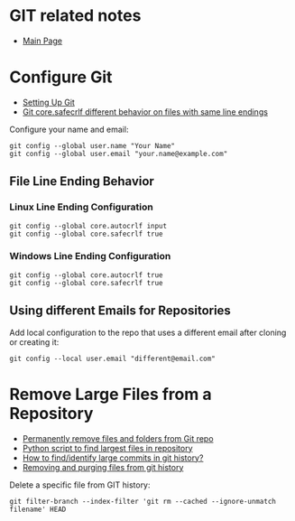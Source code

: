 # GIT related notes

- [Main Page](README.md)

# Configure Git

- [Setting Up Git](https://githowto.com/setup)
- [Git core.safecrlf different behavior on files with same line endings](https://stackoverflow.com/questions/19978063/git-core-safecrlf-different-behavior-on-files-with-same-line-endings)

Configure your name and email:

    git config --global user.name "Your Name"
    git config --global user.email "your.name@example.com"

## File Line Ending Behavior

### Linux Line Ending Configuration

    git config --global core.autocrlf input
    git config --global core.safecrlf true

### Windows Line Ending Configuration

    git config --global core.autocrlf true
    git config --global core.safecrlf true

## Using different Emails for Repositories

Add local configuration to the repo that uses a different email after cloning or creating it:

    git config --local user.email "different@email.com"

# Remove Large Files from a Repository

- [Permanently remove files and folders from Git repo](https://dalibornasevic.com/posts/2-permanently-remove-files-and-folders-from-a-git-repository)
- [Python script to find largest files in repository](https://gist.github.com/nk9/b150542ef72abc7974cb#file-largestfiles-py)
- [How to find/identify large commits in git history?](https://stackoverflow.com/questions/10622179/how-to-find-identify-large-commits-in-git-history)
- [Removing and purging files from git history](https://blog.ostermiller.org/git-remove-from-history)

Delete a specific file from GIT history:

    git filter-branch --index-filter 'git rm --cached --ignore-unmatch filename' HEAD


